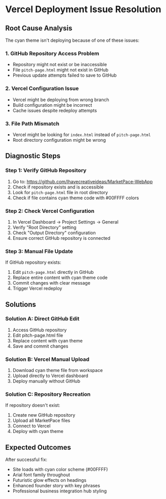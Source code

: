 # Vercel Deployment Issue Resolution

## Root Cause Analysis

The cyan theme isn't deploying because of one of these issues:

### 1. GitHub Repository Access Problem
- Repository might not exist or be inaccessible
- File `pitch-page.html` might not exist in GitHub
- Previous update attempts failed to save to GitHub

### 2. Vercel Configuration Issue
- Vercel might be deploying from wrong branch
- Build configuration might be incorrect
- Cache issues despite redeploy attempts

### 3. File Path Mismatch
- Vercel might be looking for `index.html` instead of `pitch-page.html`
- Root directory configuration might be wrong

## Diagnostic Steps

### Step 1: Verify GitHub Repository
1. Go to: https://github.com/Ihavecreativeideas/MarketPace-WebApp
2. Check if repository exists and is accessible
3. Look for `pitch-page.html` file in root directory
4. Check if file contains cyan theme code with #00FFFF colors

### Step 2: Check Vercel Configuration
1. In Vercel Dashboard → Project Settings → General
2. Verify "Root Directory" setting
3. Check "Output Directory" configuration
4. Ensure correct GitHub repository is connected

### Step 3: Manual File Update
If GitHub repository exists:
1. Edit `pitch-page.html` directly in GitHub
2. Replace entire content with cyan theme code
3. Commit changes with clear message
4. Trigger Vercel redeploy

## Solutions

### Solution A: Direct GitHub Edit
1. Access GitHub repository
2. Edit pitch-page.html file
3. Replace content with cyan theme
4. Save and commit changes

### Solution B: Vercel Manual Upload
1. Download cyan theme file from workspace
2. Upload directly to Vercel dashboard
3. Deploy manually without GitHub

### Solution C: Repository Recreation
If repository doesn't exist:
1. Create new GitHub repository
2. Upload all MarketPace files
3. Connect to Vercel
4. Deploy with cyan theme

## Expected Outcomes

After successful fix:
- Site loads with cyan color scheme (#00FFFF)
- Arial font family throughout
- Futuristic glow effects on headings
- Enhanced founder story with key phrases
- Professional business integration hub styling